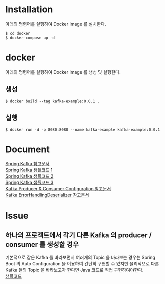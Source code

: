 # Installation
아래의 명령어를 실행하여 Docker Image 를 설치한다.
```
$ cd docker
$ docker-compose up -d
```

# docker
아래의 명령어를 실행하여 Docker Image 를 생성 및 실행한다.
## 생성
```
$ docker build --tag kafka-example:0.0.1 .
```
## 실행
```
$ docker run -d -p 8080:8080 --name kafka-example kafka-example:0.0.1
```

# Document
[Spring Kafka 참고문서](https://docs.spring.io/spring-kafka/docs/current/reference/html/#ex-jdbc-sync)  
[Spring Kafka 샘플코드 1](https://github.com/spring-projects/spring-kafka/tree/main/samples)  
[Spring Kafka 샘플코드 2](https://github.com/TechPrimers/spring-boot-kafka-producer-example)  
[Spring Kafka 샘플코드 3](https://github.com/TechPrimers/spring-boot-kafka-consumer-example)  
[Kafka Producer & Consumer Configuration 참고문서](https://madplay.github.io/post/kafka-producer-consumer-options)  
[Kafka ErrorHandlingDeserializer 참고문서](https://www.skyer9.pe.kr/wordpress/?p=1614)

# Issue
## 하나의 프로젝트에서 각기 다른 Kafka 의 producer / consumer 를 생성할 경우 
기본적으로 같은 Kafka 를 바라보면서 여러개의 Topic 을 바라보는 경우는 Spring Boot 의 Auto Configuration 을 이용하여 간단히 구현할 수 있지만 물리적으로 다른 Kafka 들의 Topic 을 바라보고자 한다면 Java 코드로 직접 구현하여야한다.  
[샘플코드](https://github.com/TechPrimers/spring-boot-kafka-consumer-example)
